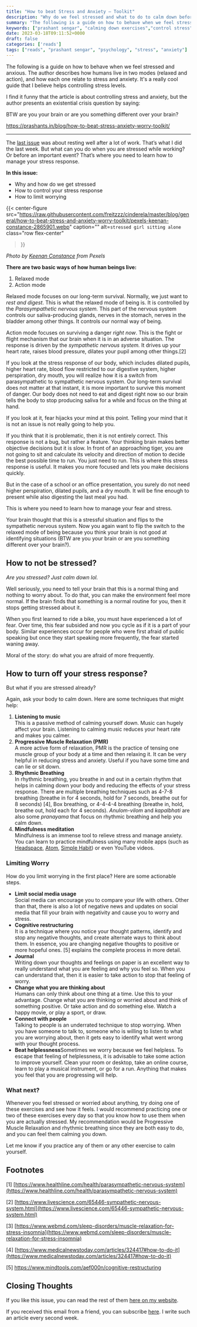 ```yaml
---
title: "How to beat Stress and Anxiety – Toolkit"
description: "Why do we feel stressed and what to do to calm down before an important event (managing anxiety, worry, and stress)"
summary: "The following is a guide on how to behave when we feel stressed and anxious. The author describes how humans live in two modes (relaxed and action), and how each one relate to stress and anxiety."
keywords: ["prashant sengar", "calming down exercises","control stress","how to calm down","how to not get stressed","stress and anxiety"]
date: 2023-03-18T09:11:52+0000
draft: false
categories: ['reads']
tags: ["reads", "prashant sengar", "psychology", "stress", "anxiety"]
---
```


The following is a guide on how to behave when we feel stressed and anxious. The author describes how humans live in two modes (relaxed and action), and how each one relate to stress and anxiety. It's a really cool guide that I believe helps controlling stress levels.

I find it funny that the article is about controlling stress and anxiety, but the author presents an existential crisis question by saying:

BTW are you your brain or are you something different over your brain?

https://prashants.in/blog/how-to-beat-stress-anxiety-worry-toolkit/

---

The [last issue](https://prashants.in/blog/toolkit-on-resting-well/) was about resting well after a lot of work. That’s what I did the last week. But what can you do when you are stressed while working? Or before an important event? That’s where you need to learn how to manage your stress response.

**In this issue:**

*   Why and how do we get stressed
*   How to control your stress response
*   How to limit worrying

{{< center-figure
    src="https://raw.githubusercontent.com/freitzzz/cinderela/master/blog/general/how-to-beat-stress-and-anxiety-worry-toolkit/pexels-keenan-constance-2865901.webp"
    caption=""
    alt=`stressed girl sitting alone`
    class="row flex-center"
>}}

_Photo by [Keenan Constance](https://www.pexels.com/@keenan-constance-545154) from Pexels_

**There are two basic ways of how human beings live:**

1.  Relaxed mode
2.  Action mode

Relaxed mode focuses on our long-term survival. Normally, we just want to _rest and digest_. This is what the relaxed mode of being is. It is controlled by the _Parasympathetic nervous system._ This part of the nervous system controls our saliva-producing glands, nerves in the stomach, nerves in the bladder among other things. It controls our normal way of being.

Action mode focuses on surviving a danger _right now_. This is the fight or flight mechanism that our brain when it is in an adverse situation. The response is driven by the _sympathetic nervous system._ It drives up your heart rate, raises blood pressure, dilates your pupil among other things.\[2\]

If you look at the stress response of our body, which includes dilated pupils, higher heart rate, blood flow restricted to our digestive system, higher perspiration, dry mouth, you will realize how it is a switch from parasympathetic to sympathetic nervous system. Our long-term survival does not matter at that instant, it is more important to survive this moment of danger. Our body does not need to eat and digest right now so our brain tells the body to stop producing saliva for a while and focus on the thing at hand.

If you look at it, fear hijacks your mind at this point. Telling your mind that it is not an issue is not really going to help you.

If you think that it is problematic, then it is not entirely correct. This response is not a bug, but rather a feature. Your thinking brain makes better objective decisions but it is slow. In front of an approaching tiger, you are not going to sit and calculate its velocity and direction of motion to decide the best possible time to run. You just need to run. This is where this stress response is useful. It makes you more focused and lets you make decisions quickly.

But in the case of a school or an office presentation, you surely do not need higher perspiration, dilated pupils, and a dry mouth. It will be fine enough to present while also digesting the last meal you had.

This is where you need to learn how to manage your fear and stress.

Your brain thought that this is a stressful situation and flips to the sympathetic nervous system. Now you again want to flip the switch to the relaxed mode of being because you think your brain is not good at identifying situations (BTW are you your brain or are you something different over your brain?).

How to not be stressed?
-----------------------

_Are you stressed? Just calm down lol._

Well seriously, you need to tell your brain that this is a normal thing and nothing to worry about. To do that, you can make the environment feel more normal. If the brain finds that something is a normal routine for you, then it stops getting stressed about it.

When you first learned to ride a bike, you must have experienced a lot of fear. Over time, this fear subsided and now you cycle as if it is a part of your body. Similar experiences occur for people who were first afraid of public speaking but once they start speaking more frequently, the fear started waning away.

Moral of the story: do what you are afraid of more frequently.

How to turn off your stress response?
-------------------------------------

But what if you are stressed already?

Again, ask your body to calm down. Here are some techniques that might help:

1.  **Listening to music**  
    This is a passive method of calming yourself down. Music can hugely affect your brain. Listening to calming music reduces your heart rate and makes you calmer.
2.  **Progressive Muscle Relaxation (PMR)**  
    A more active form of relaxation, PMR is the practice of tensing one muscle group of your body at a time and then relaxing it. It can be very helpful in reducing stress and anxiety. Useful if you have some time and can lie or sit down.
3.  **Rhythmic Breathing**  
    In rhythmic breathing, you breathe in and out in a certain rhythm that helps in calming down your body and reducing the effects of your stress response. There are multiple breathing techniques such as 4-7-8 breathing (breathe in for 4 seconds, hold for 7 seconds, breathe out for 8 seconds) \[4\], Box breathing, or 4-4-4-4 breathing (breathe in, hold, breathe out, hold each for 4 seconds). _Anulom-vilom_ and _kapalbhati_ are also some _pranayama_ that focus on rhythmic breathing and help you calm down.
4.  **Mindfulness meditation**  
    Mindfulness is an immense tool to relieve stress and manage anxiety. You can learn to practice mindfulness using many mobile apps (such as [Headspace](https://www.headspace.com/), [Atom](https://www.theatom.app/), [Simple Habit](https://www.simplehabit.com/)) or even YouTube videos.

### Limiting Worry

How do you limit worrying in the first place? Here are some actionable steps.

*   **Limit social media usage**  
    Social media can encourage you to compare your life with others. Other than that, there is also a lot of negative news and updates on social media that fill your brain with negativity and cause you to worry and stress.
*   **Cognitive restructuring**  
    It is a technique where you notice your thought patterns, identify and stop any negative thoughts, and create alternate ways to think about them. In essence, you are changing negative thoughts to positive or more hopeful ones. \[5\] explains the complete process in more detail.
*   **Journal**  
    Writing down your thoughts and feelings on paper is an excellent way to really understand what you are feeling and why you feel so. When you can understand that, then it is easier to take action to stop that feeling of worry.
*   **Change what you are thinking about**  
    Humans can only think about one thing at a time. Use this to your advantage. Change what you are thinking or worried about and think of something positive. Or take action and do something else. Watch a happy movie, or play a sport, or draw.
*   **Connect with people**  
    Talking to people is an underrated technique to stop worrying. When you have someone to talk to, someone who is willing to listen to what you are worrying about, then it gets easy to identify what went wrong with your thought process.
*   **Beat helplessness**Sometimes we worry because we feel helpless. To escape that feeling of helplessness, it is advisable to take some action to improve yourself. Clean your room or desktop, take an online course, learn to play a musical instrument, or go for a run. Anything that makes you feel that you are progressing will help.

### What next?

Whenever you feel stressed or worried about anything, try doing one of these exercises and see how it feels. I would recommend practicing one or two of these exercises every day so that you know how to use them when you are actually stressed. My recommendation would be Progressive Muscle Relaxation and rhythmic breathing since they are both easy to do, and you can feel them calming you down.

Let me know if you practice any of them or any other exercise to calm yourself.

Footnotes
---------

\[1\] [https://www.healthline.com/health/parasympathetic-nervous-system](https://www.healthline.com/health/parasympathetic-nervous-system)

\[2\] [https://www.livescience.com/65446-sympathetic-nervous-system.html](https://www.livescience.com/65446-sympathetic-nervous-system.html)

\[3\] [https://www.webmd.com/sleep-disorders/muscle-relaxation-for-stress-insomnia](https://www.webmd.com/sleep-disorders/muscle-relaxation-for-stress-insomnia)

\[4\] [https://www.medicalnewstoday.com/articles/324417#how-to-do-it](https://www.medicalnewstoday.com/articles/324417#how-to-do-it)

\[5\] https://www.mindtools.com/aef000n/cognitive-restructuring

Closing Thoughts
----------------

If you like this issue, you can read the rest of them [here on my website](https://prashants.in/blog/category/toolkit/).

If you received this email from a friend, you can subscribe [here](http://kit.prashants.in/). I write such an article every second week.